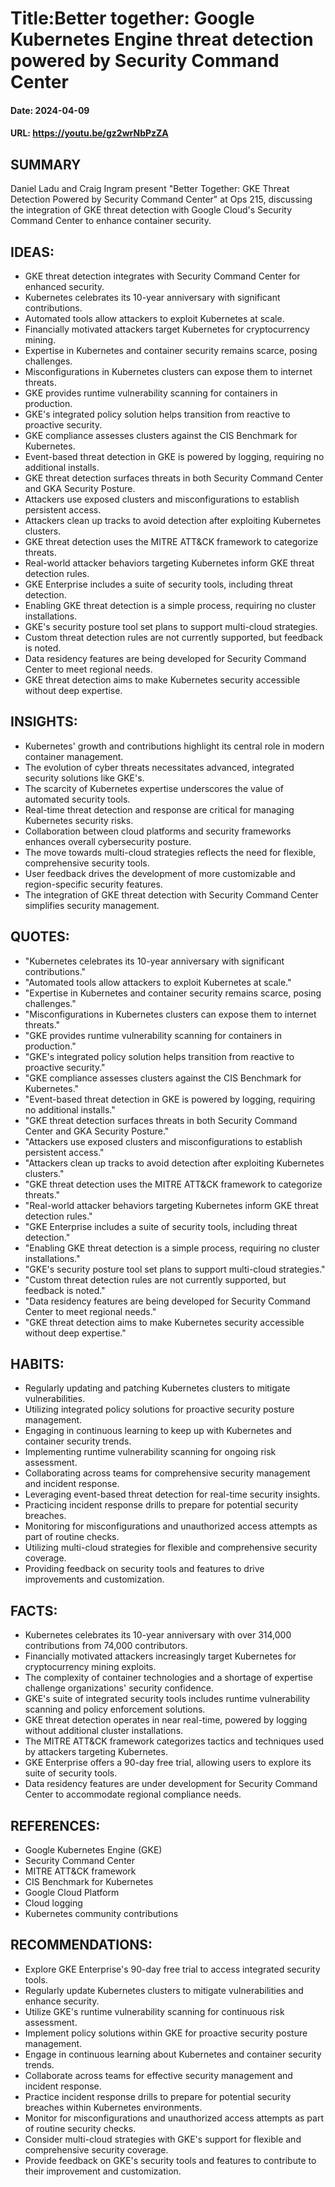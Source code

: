 # Title:Better together: Google Kubernetes Engine threat detection powered by Security Command Center
#### Date: 2024-04-09
#### URL: https://youtu.be/gz2wrNbPzZA



## SUMMARY

Daniel Ladu and Craig Ingram present "Better Together: GKE Threat Detection Powered by Security Command Center" at Ops 215, discussing the integration of GKE threat detection with Google Cloud's Security Command Center to enhance container security.

## IDEAS:

- GKE threat detection integrates with Security Command Center for enhanced security.
- Kubernetes celebrates its 10-year anniversary with significant contributions.
- Automated tools allow attackers to exploit Kubernetes at scale.
- Financially motivated attackers target Kubernetes for cryptocurrency mining.
- Expertise in Kubernetes and container security remains scarce, posing challenges.
- Misconfigurations in Kubernetes clusters can expose them to internet threats.
- GKE provides runtime vulnerability scanning for containers in production.
- GKE's integrated policy solution helps transition from reactive to proactive security.
- GKE compliance assesses clusters against the CIS Benchmark for Kubernetes.
- Event-based threat detection in GKE is powered by logging, requiring no additional installs.
- GKE threat detection surfaces threats in both Security Command Center and GKA Security Posture.
- Attackers use exposed clusters and misconfigurations to establish persistent access.
- Attackers clean up tracks to avoid detection after exploiting Kubernetes clusters.
- GKE threat detection uses the MITRE ATT&CK framework to categorize threats.
- Real-world attacker behaviors targeting Kubernetes inform GKE threat detection rules.
- GKE Enterprise includes a suite of security tools, including threat detection.
- Enabling GKE threat detection is a simple process, requiring no cluster installations.
- GKE's security posture tool set plans to support multi-cloud strategies.
- Custom threat detection rules are not currently supported, but feedback is noted.
- Data residency features are being developed for Security Command Center to meet regional needs.
- GKE threat detection aims to make Kubernetes security accessible without deep expertise.

## INSIGHTS:

- Kubernetes' growth and contributions highlight its central role in modern container management.
- The evolution of cyber threats necessitates advanced, integrated security solutions like GKE's.
- The scarcity of Kubernetes expertise underscores the value of automated security tools.
- Real-time threat detection and response are critical for managing Kubernetes security risks.
- Collaboration between cloud platforms and security frameworks enhances overall cybersecurity posture.
- The move towards multi-cloud strategies reflects the need for flexible, comprehensive security tools.
- User feedback drives the development of more customizable and region-specific security features.
- The integration of GKE threat detection with Security Command Center simplifies security management.

## QUOTES:

- "Kubernetes celebrates its 10-year anniversary with significant contributions."
- "Automated tools allow attackers to exploit Kubernetes at scale."
- "Expertise in Kubernetes and container security remains scarce, posing challenges."
- "Misconfigurations in Kubernetes clusters can expose them to internet threats."
- "GKE provides runtime vulnerability scanning for containers in production."
- "GKE's integrated policy solution helps transition from reactive to proactive security."
- "GKE compliance assesses clusters against the CIS Benchmark for Kubernetes."
- "Event-based threat detection in GKE is powered by logging, requiring no additional installs."
- "GKE threat detection surfaces threats in both Security Command Center and GKA Security Posture."
- "Attackers use exposed clusters and misconfigurations to establish persistent access."
- "Attackers clean up tracks to avoid detection after exploiting Kubernetes clusters."
- "GKE threat detection uses the MITRE ATT&CK framework to categorize threats."
- "Real-world attacker behaviors targeting Kubernetes inform GKE threat detection rules."
- "GKE Enterprise includes a suite of security tools, including threat detection."
- "Enabling GKE threat detection is a simple process, requiring no cluster installations."
- "GKE's security posture tool set plans to support multi-cloud strategies."
- "Custom threat detection rules are not currently supported, but feedback is noted."
- "Data residency features are being developed for Security Command Center to meet regional needs."
- "GKE threat detection aims to make Kubernetes security accessible without deep expertise."

## HABITS:

- Regularly updating and patching Kubernetes clusters to mitigate vulnerabilities.
- Utilizing integrated policy solutions for proactive security posture management.
- Engaging in continuous learning to keep up with Kubernetes and container security trends.
- Implementing runtime vulnerability scanning for ongoing risk assessment.
- Collaborating across teams for comprehensive security management and incident response.
- Leveraging event-based threat detection for real-time security insights.
- Practicing incident response drills to prepare for potential security breaches.
- Monitoring for misconfigurations and unauthorized access attempts as part of routine checks.
- Utilizing multi-cloud strategies for flexible and comprehensive security coverage.
- Providing feedback on security tools and features to drive improvements and customization.

## FACTS:

- Kubernetes celebrates its 10-year anniversary with over 314,000 contributions from 74,000 contributors.
- Financially motivated attackers increasingly target Kubernetes for cryptocurrency mining exploits.
- The complexity of container technologies and a shortage of expertise challenge organizations' security confidence.
- GKE's suite of integrated security tools includes runtime vulnerability scanning and policy enforcement solutions.
- GKE threat detection operates in near real-time, powered by logging without additional cluster installations.
- The MITRE ATT&CK framework categorizes tactics and techniques used by attackers targeting Kubernetes.
- GKE Enterprise offers a 90-day free trial, allowing users to explore its suite of security tools.
- Data residency features are under development for Security Command Center to accommodate regional compliance needs.

## REFERENCES:

- Google Kubernetes Engine (GKE)
- Security Command Center
- MITRE ATT&CK framework
- CIS Benchmark for Kubernetes
- Google Cloud Platform
- Cloud logging
- Kubernetes community contributions

## RECOMMENDATIONS:

- Explore GKE Enterprise's 90-day free trial to access integrated security tools.
- Regularly update Kubernetes clusters to mitigate vulnerabilities and enhance security.
- Utilize GKE's runtime vulnerability scanning for continuous risk assessment.
- Implement policy solutions within GKE for proactive security posture management.
- Engage in continuous learning about Kubernetes and container security trends.
- Collaborate across teams for effective security management and incident response.
- Practice incident response drills to prepare for potential security breaches within Kubernetes environments.
- Monitor for misconfigurations and unauthorized access attempts as part of routine security checks.
- Consider multi-cloud strategies with GKE's support for flexible and comprehensive security coverage.
- Provide feedback on GKE's security tools and features to contribute to their improvement and customization.